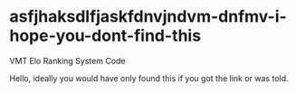 # asfjhaksdlfjaskfdnvjndvm-dnfmv-i-hope-you-dont-find-this
VMT Elo Ranking System Code

Hello, ideally you would have only found this if you got the link or was told.
